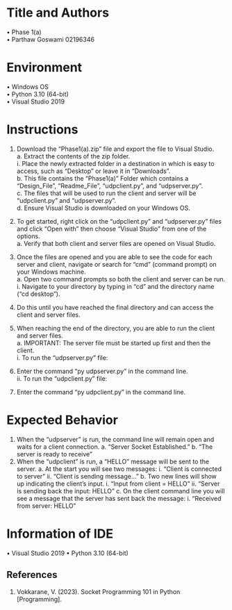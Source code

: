 # Title and Authors

•	Phase 1(a)  
•	Parthaw Goswami 02196346  
# Environment

•	Windows OS  
•	Python 3.10 (64-bit)  
•	Visual Studio 2019  
# Instructions

1.	Download the “Phase1(a).zip” file and export the file to Visual Studio.  
a.	Extract the contents of the zip folder.  
i.	Place the newly extracted folder in a destination in which is easy to access, such as “Desktop” or leave it in “Downloads”.  
b.	This file contains the “Phase1(a)” Folder which contains a “Design_File”, “Readme_File”, “udpclient.py”, and “udpserver.py”.  
c.	The files that will be used to run the client and server will be “udpclient.py” and “udpserver.py”.  
d.	Ensure Visual Studio is downloaded on your Windows OS.  

2.	To get started, right click on the “udpclient.py” and “udpserver.py” files and click “Open with” then choose “Visual Studio” from one of the options.  
a.	Verify that both client and server files are opened on Visual Studio.  

3.	Once the files are opened and you are able to see the code for each server and client, navigate or search for “cmd” (command prompt) on your Windows machine.  
a.	Open two command prompts so both the client and server can be run.  
i.	Navigate to your directory by typing in “cd” and the directory name (“cd desktop”).  
1.	Do this until you have reached the final directory and can access the client and server files.  
4.	When reaching the end of the directory, you are able to run the client and server files.  
a.	IMPORTANT: The server file must be started up first and then the client.  
i.	To run the “udpserver.py” file:  
1.	Enter the command “py udpserver.py” in the command line.  
ii.	To run the “udpclient.py” file:  
1.	Enter the command “py udpclient.py” in the command line.  

# Expected Behavior
1.	When the “udpserver” is run, the command line will remain open and waits for a client connection.
a.	“Server Socket Established.”
b.	“The server is ready to receive”
2.	When the “udpclient” is run, a “HELLO” message will be sent to the server.
a.	At the start you will see two messages:
i.	“Client is connected to server”
ii.	“Client is sending message…”
b.	Two new lines will show up indicating the client’s input.
i.	“Input from client = HELLO”
ii.	“Server is sending back the input: HELLO”
c.	On the client command line you will see a message that the server has sent back the message:
i.	“Received from server: HELLO”

# Information of IDE

•	Visual Studio 2019
•	Python 3.10 (64-bit)

## References
1.	Vokkarane, V. (2023). Socket Programming 101 in Python [Programming].
